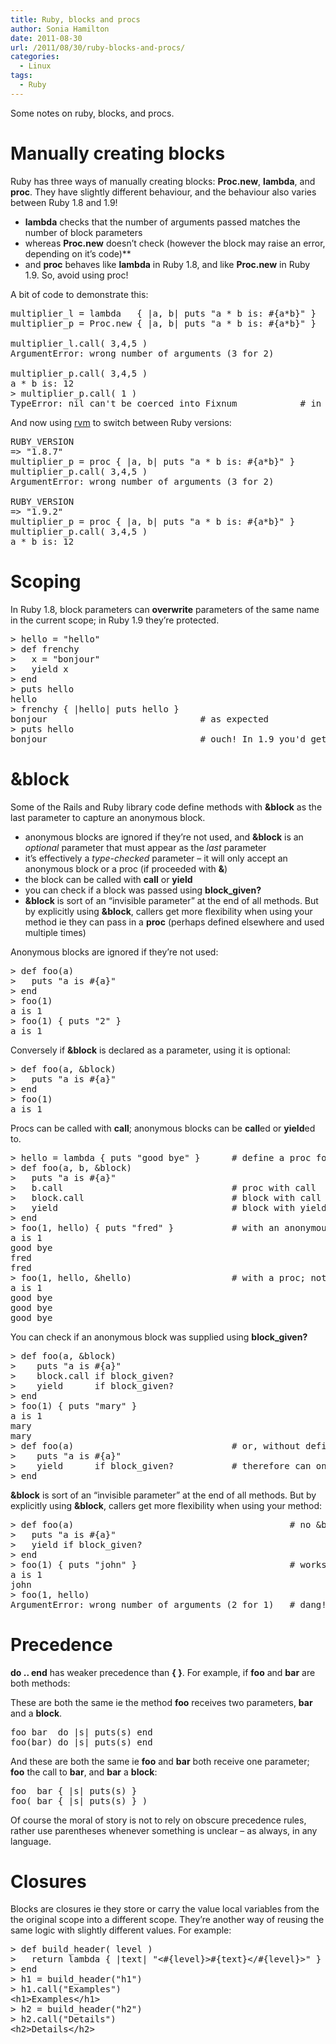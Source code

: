 ```yaml
---
title: Ruby, blocks and procs
author: Sonia Hamilton
date: 2011-08-30
url: /2011/08/30/ruby-blocks-and-procs/
categories:
  - Linux
tags:
  - Ruby
---
```

Some notes on ruby, blocks, and procs.

<!--more-->

# Manually creating blocks

Ruby has three ways of manually creating blocks: **Proc.new**, **lambda**, and **proc**. They have slightly different behaviour, and the behaviour also varies between Ruby 1.8 and 1.9!

  * **lambda** checks that the number of arguments passed matches the number of block parameters
  * whereas **Proc.new** doesn&#8217;t check (however the block may raise an error, depending on it&#8217;s code)**
  * and **proc** behaves like **lambda** in Ruby 1.8, and like **Proc.new** in Ruby 1.9. So, avoid using proc!

A bit of code to demonstrate this:

<pre>multiplier_l = lambda   { |a, b| puts "a * b is: #{a*b}" }
multiplier_p = Proc.new { |a, b| puts "a * b is: #{a*b}" }

multiplier_l.call( 3,4,5 )
ArgumentError: wrong number of arguments (3 for 2)

multiplier_p.call( 3,4,5 )
a * b is: 12
&gt; multiplier_p.call( 1 )
TypeError: nil can't be coerced into Fixnum            # in this case, Proc handled one param, but block errored</pre>

And now using [rvm][1] to switch between Ruby versions:

<pre>RUBY_VERSION
=&gt; "1.8.7"
multiplier_p = proc { |a, b| puts "a * b is: #{a*b}" }
multiplier_p.call( 3,4,5 )
ArgumentError: wrong number of arguments (3 for 2)

RUBY_VERSION
=&gt; "1.9.2"
multiplier_p = proc { |a, b| puts "a * b is: #{a*b}" }
multiplier_p.call( 3,4,5 )
a * b is: 12</pre>

# Scoping

In Ruby 1.8, block parameters can **overwrite** parameters of the same name in the current scope; in Ruby 1.9 they&#8217;re protected.

<pre>&gt; hello = "hello"
&gt; def frenchy
&gt;   x = "bonjour"
&gt;   yield x
&gt; end
&gt; puts hello
hello
&gt; frenchy { |hello| puts hello }
bonjour                             # as expected
&gt; puts hello
bonjour                             # ouch! In 1.9 you'd get "hello"</pre>

# &block

Some of the Rails and Ruby library code define methods with **&block** as the last parameter to capture an anonymous block.

  * anonymous blocks are ignored if they&#8217;re not used, and **&block** is an *optional* parameter that must appear as the *last* parameter
  * it&#8217;s effectively a *type-checked* parameter &#8211; it will only accept an anonymous block or a proc (if proceeded with **&**)
  * the block can be called with **call** or **yield**
  * you can check if a block was passed using **block_given?**
  * **&block** is sort of an &#8220;invisible parameter&#8221; at the end of all methods. But by explicitly using **&block**, callers get more flexibility when using your method ie they can pass in a **proc** (perhaps defined elsewhere and used multiple times)

Anonymous blocks are ignored if they&#8217;re not used:

<pre>&gt; def foo(a)
&gt;   puts "a is #{a}"
&gt; end
&gt; foo(1)
a is 1
&gt; foo(1) { puts "2" }
a is 1</pre>

Conversely if **&block** is declared as a parameter, using it is optional:

<pre>&gt; def foo(a, &block)
&gt;   puts "a is #{a}"
&gt; end
&gt; foo(1)
a is 1</pre>

Procs can be called with **call**; anonymous blocks can be **call**ed or **yield**ed to.

<pre>&gt; hello = lambda { puts "good bye" }      # define a proc for later use
&gt; def foo(a, b, &block)
&gt;   puts "a is #{a}"
&gt;   b.call                                # proc with call
&gt;   block.call                            # block with call
&gt;   yield                                 # block with yield
&gt; end
&gt; foo(1, hello) { puts "fred" }           # with an anonymous block
a is 1
good bye
fred
fred
&gt; foo(1, hello, &hello)                   # with a proc; notice & syntax
a is 1
good bye
good bye
good bye</pre>

You can check if an anonymous block was supplied using **block_given?**

<pre>&gt; def foo(a, &block)
&gt;    puts "a is #{a}"
&gt;    block.call if block_given?
&gt;    yield      if block_given?
&gt; end
&gt; foo(1) { puts "mary" }
a is 1
mary
mary
&gt; def foo(a)                              # or, without defining the block parameter
&gt;    puts "a is #{a}"
&gt;    yield      if block_given?           # therefore can only yield not call
&gt; end</pre>

**&block** is sort of an &#8220;invisible parameter&#8221; at the end of all methods. But by explicitly using **&block**, callers get more flexibility when using your method:

<pre>&gt; def foo(a)                                         # no &block defined in parameters
&gt;   puts "a is #{a}"
&gt;   yield if block_given?
&gt; end
&gt; foo(1) { puts "john" }                             # works as expected
a is 1
john
&gt; foo(1, hello)
ArgumentError: wrong number of arguments (2 for 1)   # dang! I can't use my super-duper hello proc</pre>

# Precedence

**do .. end** has weaker precedence than **{ }**. For example, if **foo** and **bar** are both methods:

These are both the same ie the method **foo** receives two parameters, **bar** and a **block**.

<pre>foo bar  do |s| puts(s) end
foo(bar) do |s| puts(s) end</pre>

And these are both the same ie **foo** and **bar** both receive one parameter; **foo** the call to **bar**, and **bar** a **block**:

<pre>foo  bar { |s| puts(s) }
foo( bar { |s| puts(s) } )</pre>

Of course the moral of story is not to rely on obscure precedence rules, rather use parentheses whenever something is unclear &#8211; as always, in any language.

# Closures

Blocks are closures ie they store or carry the value local variables from the the original scope into a different scope. They&#8217;re another way of reusing the same logic with slightly different values. For example:

<pre>&gt; def build_header( level )
&gt;   return lambda { |text| "&lt;#{level}&gt;#{text}&lt;/#{level}&gt;" }
&gt; end
&gt; h1 = build_header("h1")
&gt; h1.call("Examples")
&lt;h1&gt;Examples&lt;/h1&gt;
&gt; h2 = build_header("h2")
&gt; h2.call("Details")
&lt;h2&gt;Details&lt;/h2&gt;</pre>

 [1]: http://beginrescueend.com/
